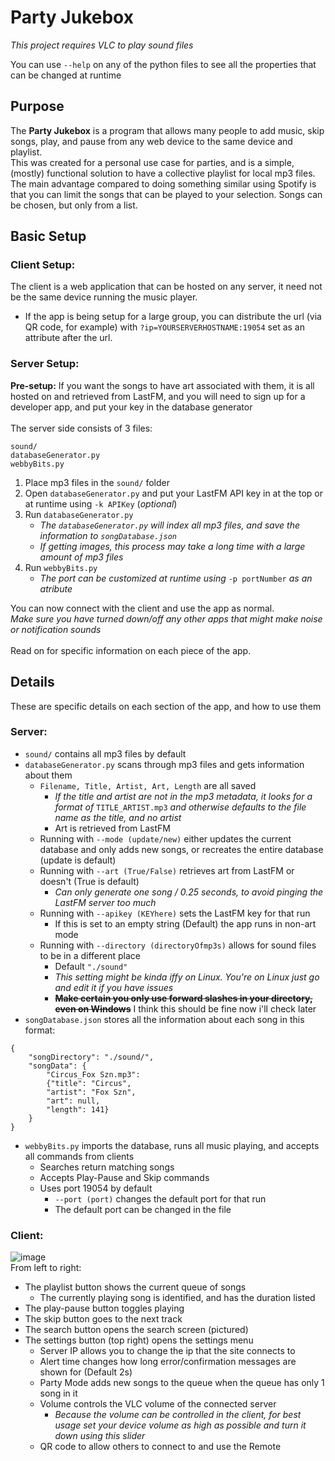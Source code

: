 # Party Jukebox
*This project requires VLC to play sound files*

You can use `--help` on any of the python files to see all the properties that can be changed at runtime
## Purpose
The **Party Jukebox** is a program that allows many people to add music, skip songs, play, and pause from any web device to the same device and playlist. \
This was created for a personal use case for parties, and is a simple, (mostly) functional solution to have a collective playlist for local mp3 files. \
The main advantage compared to doing something similar using Spotify is that you can limit the songs that can be played to your selection. Songs can be chosen, but only from a list.
## Basic Setup
### Client Setup:
The client is a web application that can be hosted on any server, it need not be the same device running the music player. 
* If the app is being setup for a large group, you can distribute the url (via QR code, for example) with `?ip=YOURSERVERHOSTNAME:19054` set as an attribute after the url. 
### Server Setup:
**Pre-setup:** If you want the songs to have art associated with them, it is all hosted on and retrieved from LastFM, and you will need to sign up for a developer app, and put your key in the database generator \
\
The server side consists of 3 files:

```
sound/
databaseGenerator.py
webbyBits.py
```

1. Place mp3 files in the `sound/` folder
2. Open `databaseGenerator.py` and put your LastFM API key in at the top or at runtime using `-k APIKey` (*optional*)
3. Run `databaseGenerator.py`
    * *The `databaseGenerator.py` will index all mp3 files, and save the information to `songDatabase.json`*
    * *If getting images, this process may take a long time with a large amount of mp3 files*
4. Run `webbyBits.py`
    * *The port can be customized at runtime using* `-p portNumber` *as an atribute*

You can now connect with the client and use the app as normal. \
*Make sure you have turned down/off any other apps that might make noise or notification sounds* \
\
Read on for specific information on each piece of the app.
## Details
These are specific details on each section of the app, and how to use them
### Server:
- `sound/` contains all mp3 files by default
- `databaseGenerator.py` scans through mp3 files and gets information about them
    - `Filename, Title, Artist, Art, Length` are all saved 
        - *If the title and artist are not in the mp3 metadata, it looks for a format of* `TITLE_ARTIST.mp3` *and otherwise defaults to the file name as the title, and no artist*
        - Art is retrieved from LastFM
    - Running with `--mode (update/new)` either updates the current database and only adds new songs, or recreates the entire database (update is default)
    - Running with `--art (True/False)` retrieves art from  LastFM or doesn't (True is default)
        - *Can only generate one song / 0.25 seconds, to avoid pinging the LastFM server too much*
    - Running with `--apikey (KEYhere)` sets the LastFM key for that run
        - If this is set to an empty string (Default) the app runs in non-art mode
    - Running with `--directory (directoryOfmp3s)` allows for sound files to be in a different place
        - Default `"./sound"`
        - _This setting might be kinda iffy on Linux. You're on Linux just go and edit it if you have issues_
        - ~~__Make certain you only use forward slashes in your directory, even on Windows__~~ I think this should be fine now i'll check later
- `songDatabase.json` stores all the information about each song in this format:
```
{
    "songDirectory": "./sound/", 
    "songData": {
        "Circus_Fox Szn.mp3": 
        {"title": "Circus", 
        "artist": "Fox Szn", 
        "art": null, 
        "length": 141}
    }
}
```
- `webbyBits.py` imports the database, runs all music playing, and accepts all commands from clients
    - Searches return matching songs
    - Accepts Play-Pause and Skip commands
    - Uses port 19054 by default
        - `--port (port)` changes the default port for that run
        - The default port can be changed in the file

### Client:
![image](./Screenshot_MAIN.png) \
From left to right:
- The playlist button shows the current queue of songs
    - The currently playing song is identified, and has the duration listed
- The play-pause button toggles playing
- The skip button goes to the next track
- The search button opens the search screen (pictured)
- The settings button (top right) opens the settings menu
    - Server IP allows you to change the ip that the site connects to
    - Alert time changes how long error/confirmation messages are shown for (Default 2s)
    - Party Mode adds new songs to the queue when the queue has only 1 song in it
    - Volume controls the VLC volume of the connected server
        - *Because the volume can be controlled in the client, for best usage set your device volume as high as possible and turn it down using this slider*
    - QR code to allow others to connect to and use the Remote